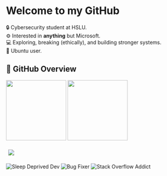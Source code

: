 # Welcome to my GitHub

🔒 Cybersecurity student at HSLU.  
⚙️ Interested in **anything** but Microsoft.  
💻 Exploring, breaking (ethically), and building stronger systems.  
🐧 Ubuntu user.  

## 🚀 GitHub Overview  

<div align="left">

  <img height="165" src="https://github-readme-stats.vercel.app/api?username=eliohz&show_icons=true&hide=prs,contribs&count_private=true&theme=dark" />
  <img height="165" src="https://github-readme-stats.vercel.app/api/top-langs/?username=eliohz&layout=compact&theme=dark" />

  <br>

  <table>
    <tr>
      <td style="border: 1px solid white; padding: 5px; border-radius: 5px;">
        <a href="https://github.com/MrKrishnaAgarwal/readme-components-github">
          <img src="https://github-profile-summary-cards.vercel.app/api/cards/profile-details?username=eliohz&theme=dark&hide_border=true" />
        </a>
      </td>
    </tr>
  </table>

</div>




![Sleep Deprived Dev](https://img.shields.io/badge/Sleep-Deprived-red)
![Bug Fixer](https://img.shields.io/badge/Bug%20Fixer-0%25-brightgreen)
![Stack Overflow Addict](https://img.shields.io/badge/StackOverflow-My%20IDE-blue)
